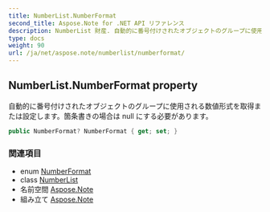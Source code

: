 ```yaml
---
title: NumberList.NumberFormat
second_title: Aspose.Note for .NET API リファレンス
description: NumberList 財産. 自動的に番号付けされたオブジェクトのグループに使用される数値形式を取得または設定します箇条書きの場合は null にする必要があります
type: docs
weight: 90
url: /ja/net/aspose.note/numberlist/numberformat/
---
```

## NumberList.NumberFormat property

自動的に番号付けされたオブジェクトのグループに使用される数値形式を取得または設定します。箇条書きの場合は null にする必要があります。

```csharp
public NumberFormat? NumberFormat { get; set; }
```

### 関連項目

* enum [NumberFormat](../../numberformat/)
* class [NumberList](../)
* 名前空間 [Aspose.Note](../../numberlist/)
* 組み立て [Aspose.Note](../../../)


